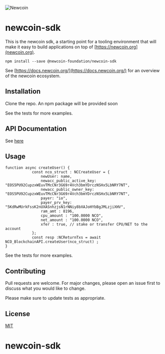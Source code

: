 ![Newcoin](https://github.com/Newcoin-Foundation/newcoin-sdk/blob/main/docs/newcoin-globe.png?raw=true)

# newcoin-sdk

This is the newcoin sdk, a starting point for a tooling environment that will make it easy to build applications on top of [https://newcoin.org](newcoin.org).

```
npm install --save @newcoin-foundation/newcoin-sdk
```

See [https://docs.newcoin.org/](https://docs.newcoin.org/) for an overview of the newcoin ecosystem.

## Installation

Clone the repo. An npm package will be provided soon


See the tests for more examples.

## API Documentation 
See [here](./docs/modules.md)


## Usage
```
function async createUser() {
            const nco_struct : NCCreateUser = {
                newUser: name, 
                newacc_public_active_key: "EOS5PU92CupzxWEuvTMcCNr3G69r4Vch3bmYDrczNSHx5LbNRY7NT",
                newacc_public_owner_key: "EOS5PU92CupzxWEuvTMcCNr3G69r4Vch3bmYDrczNSHx5LbNRY7NT",
                payer: "io", 
                payer_prv_key: "5KdRwMUrkFssK2nUXASnhzjsN1rNNiy8bXAJoHYbBgJMLzjiXHV",
                ram_amt : 8196, 
                cpu_amount : "100.0000 NCO", 
                net_amount : "100.0000 NCO", 
                xfer : true, // stake or transfer CPU/NET to the account
            };
            const resp :NCReturnTxs = await NCO_BlockchainAPI.createUser(nco_struct) ;
}
```

See the tests for more examples.

## Contributing
Pull requests are welcome. For major changes, please open an issue first to discuss what you would like to change.

Please make sure to update tests as appropriate.

## License
[MIT](https://choosealicense.com/licenses/mit/)
# newcoin-sdk
